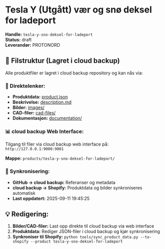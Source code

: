 # Tesla Y (Utgått) vær og snø deksel for ladeport

**Handle:** `tesla-y-sno-deksel-for-ladeport`  
**Status:** draft  
**Leverandør:** PROTONORD

## 📁 Filstruktur (Lagret i cloud backup)

Alle produktfiler er lagret i cloud backup repository og kan nås via:

### 🔗 Direktelenker:
- **Produktdata:** [product.json](http://127.0.0.1:9000/products/tesla-y-sno-deksel-for-ladeport/product.json)
- **Beskrivelse:** [description.md](http://127.0.0.1:9000/products/tesla-y-sno-deksel-for-ladeport/description.md)
- **Bilder:** [images/](http://127.0.0.1:9000/products/tesla-y-sno-deksel-for-ladeport/images/)
- **CAD-filer:** [cad-files/](http://127.0.0.1:9000/products/tesla-y-sno-deksel-for-ladeport/cad-files/)
- **Dokumentasjon:** [documentation/](http://127.0.0.1:9000/products/tesla-y-sno-deksel-for-ladeport/documentation/)

### 📊 cloud backup Web Interface:
Tilgang til filer via cloud backup web interface på:
`http://127.0.0.1:9000:9001`

**Mappe:** `products/tesla-y-sno-deksel-for-ladeport/`

### 🔄 Synkronisering:
- **GitHub → cloud backup:** Referanser og metadata
- **cloud backup → Shopify:** Produktdata og bilder synkroniseres automatisk
- **Last oppdatert:** 2025-09-11 19:45:25

## 💡 Redigering:
1. **Bilder/CAD-filer:** Last opp direkte til cloud backup via web interface
2. **Produktdata:** Rediger JSON-filer i cloud backup og kjør synkronisering
3. **Synkroniser til Shopify:** `python tools/sync_product_data.py --to-shopify --product tesla-y-sno-deksel-for-ladeport`

